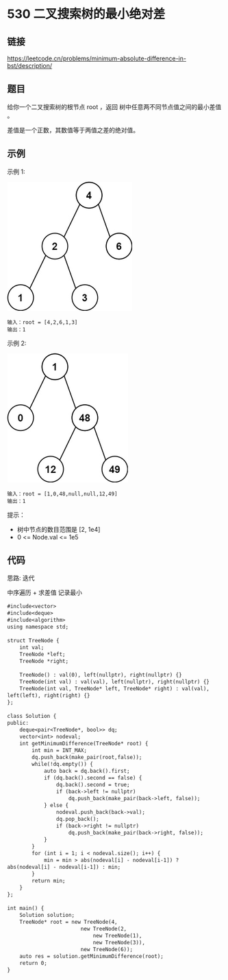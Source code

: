 # 530 二叉搜索树的最小绝对差
## 链接
https://leetcode.cn/problems/minimum-absolute-difference-in-bst/description/

## 题目 
给你一个二叉搜索树的根节点 root ，返回 树中任意两不同节点值之间的最小差值 。

差值是一个正数，其数值等于两值之差的绝对值。

## 示例
示例 1:

![](img/27example1.jpg)
```
输入：root = [4,2,6,1,3]
输出：1
```
示例 2:

![](img/27example2.jpg)
```
输入：root = [1,0,48,null,null,12,49]
输出：1
```

提示：

- 树中节点的数目范围是 [2, 1e4]
- 0 <= Node.val <= 1e5 

## 代码
思路: 迭代

中序遍历 + 求差值 记录最小

```
#include<vector>
#include<deque>
#include<algorithm>
using namespace std;

struct TreeNode {
    int val;
    TreeNode *left;
    TreeNode *right;
    
    TreeNode() : val(0), left(nullptr), right(nullptr) {}
    TreeNode(int val) : val(val), left(nullptr), right(nullptr) {}
    TreeNode(int val, TreeNode* left, TreeNode* right) : val(val), left(left), right(right) {}
};
    
class Solution {
public:
    deque<pair<TreeNode*, bool>> dq;
    vector<int> nodeval;
    int getMinimumDifference(TreeNode* root) {
        int min = INT_MAX;
        dq.push_back(make_pair(root,false));
        while(!dq.empty()) {
            auto back = dq.back().first;
            if (dq.back().second == false) {
                dq.back().second = true;
                if (back->left != nullptr)
                    dq.push_back(make_pair(back->left, false));
            } else {
                nodeval.push_back(back->val);
                dq.pop_back();
                if (back->right != nullptr)
                    dq.push_back(make_pair(back->right, false));
            }
        }
        for (int i = 1; i < nodeval.size(); i++) {
            min = min > abs(nodeval[i] - nodeval[i-1]) ? abs(nodeval[i] - nodeval[i-1]) : min;
        }
        return min;
    }
};

int main() {
    Solution solution;
    TreeNode* root = new TreeNode(4,
                        new TreeNode(2,
                            new TreeNode(1),
                            new TreeNode(3)),
                        new TreeNode(6));
    auto res = solution.getMinimumDifference(root);
    return 0;
}
```
